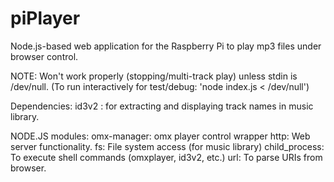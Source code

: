 # piPlayer
Node.js-based web application for the Raspberry Pi to play mp3 files under browser control.

NOTE:  Won't work properly (stopping/multi-track play) unless stdin is /dev/null.
(To run interactively for test/debug: 'node index.js < /dev/null')

Dependencies: 
id3v2 : for extracting and displaying track names in music library.

NODE.JS modules:
omx-manager: omx player control wrapper
http:  Web server functionality.
fs:    File system access (for music library)
child_process: To execute shell commands (omxplayer, id3v2, etc.)
url:   To parse URIs from browser.
